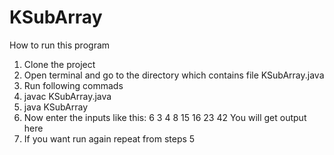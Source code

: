# KSubArray
How to run this program

1. Clone the project
2. Open terminal and go to the directory which contains file KSubArray.java
3. Run following commads
4. javac KSubArray.java
5. java KSubArray
6. Now enter the inputs like this:
   6 3
   4 8 15 16 23 42
   You will get output here
7. If you want run again repeat from steps 5
